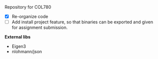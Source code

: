 Repository for COL780

- [x] Re-organize code
- [ ] Add install project feature, so that binaries can be exported and given for assignment submission.

**External libs**

- Eigen3
- nlohmann/json

